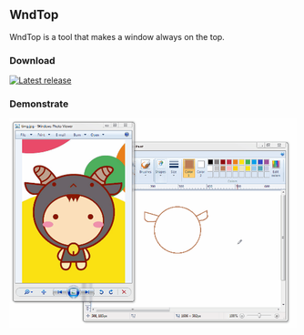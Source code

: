 ## WndTop

WndTop is a tool that makes a window always on the top.

### Download

[![Latest release](https://img.shields.io/github/release/GaryBikini/WndTop.svg)](https://github.com/GaryBikini/WndTop/releases/latest)

### Demonstrate

!["Operations gif"](https://github.com/GaryBikini/WndTop/blob/master/Screenshots/functions.gif)
